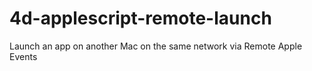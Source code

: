 # 4d-applescript-remote-launch
Launch an app on another Mac on the same network via Remote Apple Events
